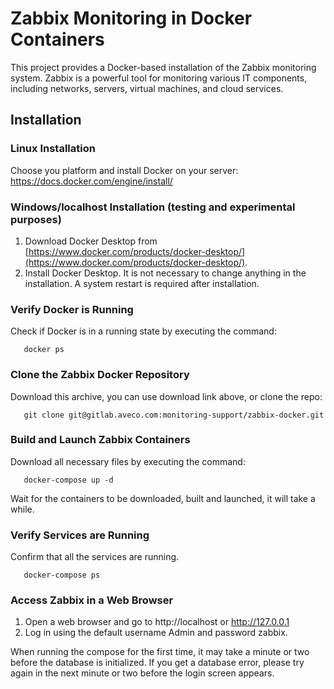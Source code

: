# Zabbix Monitoring in Docker Containers

This project provides a Docker-based installation of the Zabbix monitoring system. Zabbix is a powerful tool for monitoring various IT components, including networks, servers, virtual machines, and cloud services.

## Installation

### Linux Installation

Choose you platform and install Docker on your server: https://docs.docker.com/engine/install/ 

### Windows/localhost Installation (testing and experimental purposes)

1. Download Docker Desktop from [https://www.docker.com/products/docker-desktop/](https://www.docker.com/products/docker-desktop/).
2. Install Docker Desktop. It is not necessary to change anything in the installation. A system restart is required after installation.

### Verify Docker is Running
Check if Docker is in a running state by executing the command:

 ```console
    docker ps
 ```

### Clone the Zabbix Docker Repository

Download this archive, you can use download link above, or clone the repo:

 ```console
    git clone git@gitlab.aveco.com:monitoring-support/zabbix-docker.git
 ```

### Build and Launch Zabbix Containers

Download all necessary files by executing the command:

 ```console
	docker-compose up -d
 ```

 Wait for the containers to be downloaded, built and launched, it will take a while.

### Verify Services are Running

Confirm that all the services are running.
 ```console
	docker-compose ps 
 ```

### Access Zabbix in a Web Browser
1. Open a web browser and go to http://localhost or http://127.0.0.1 
2. Log in using the default username Admin and password zabbix.

When running the compose for the first time, it may take a minute or two before the database is initialized. If you get a database error, please try again in the next minute or two before the login screen appears. 
